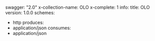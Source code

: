 swagger: "2.0"
x-collection-name: OLO
x-complete: 1
info:
  title: OLO
  version: 1.0.0
schemes:
- http
produces:
- application/json
consumes:
- application/json